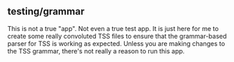 ## testing/grammar

This is not a true "app". Not even a true test app. It is just here for me to create some really convoluted TSS files to ensure that the grammar-based parser for TSS is working as expected. Unless you are making changes to the TSS grammar, there's not really a reason to run this app.



	
